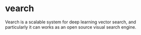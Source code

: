 # vearch

Vearch is a scalable system for deep learning vector search, and particularly it can works as an open source visual search engine. 


